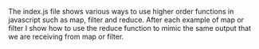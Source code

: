 The index.js file shows various ways to use higher order functions in javascript such as map, filter and reduce. After each example of map or filter I show how to use the reduce function to mimic the same output that we are receiving from map or filter. 
